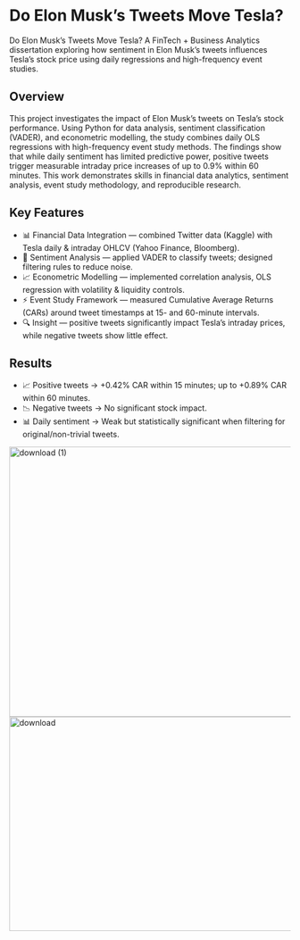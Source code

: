 # Do Elon Musk’s Tweets Move Tesla?
Do Elon Musk’s Tweets Move Tesla?
A FinTech + Business Analytics dissertation exploring how sentiment in Elon Musk’s tweets influences Tesla’s stock price using daily regressions and high-frequency event studies.

## Overview
This project investigates the impact of Elon Musk’s tweets on Tesla’s stock performance. Using Python for data analysis, sentiment classification (VADER), and econometric modelling, the study combines daily OLS regressions with high-frequency event study methods. The findings show that while daily sentiment has limited predictive power, positive tweets trigger measurable intraday price increases of up to 0.9% within 60 minutes. This work demonstrates skills in financial data analytics, sentiment analysis, event study methodology, and reproducible research.

## Key Features
 - 📊 Financial Data Integration — combined Twitter data (Kaggle) with Tesla daily & intraday OHLCV (Yahoo Finance, Bloomberg).
 - 🧠 Sentiment Analysis — applied VADER to classify tweets; designed filtering rules to reduce noise.
 - 📈 Econometric Modelling — implemented correlation analysis, OLS regression with volatility & liquidity controls.
 - ⚡ Event Study Framework — measured Cumulative Average Returns (CARs) around tweet timestamps at 15- and 60-minute intervals.
 - 🔍 Insight — positive tweets significantly impact Tesla’s intraday prices, while negative tweets show little effect.

## Results
 - 📈 Positive tweets → +0.42% CAR within 15 minutes; up to +0.89% CAR within 60 minutes.
 - 📉 Negative tweets → No significant stock impact.
 - 📊 Daily sentiment → Weak but statistically significant when filtering for original/non-trivial tweets.

<img width="884" height="484" alt="download (1)" src="https://github.com/user-attachments/assets/9dee602d-e678-4a19-8fa9-9b8ad0ea44e3" />

<img width="1183" height="384" alt="download" src="https://github.com/user-attachments/assets/a8ebd127-f2f1-4abe-ad51-8eeea57f34c5" />
